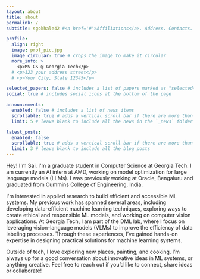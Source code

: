 ```yaml
---
layout: about
title: about
permalink: /
subtitle: sgokhale42 #<a href='#'>Affiliations</a>. Address. Contacts. Motto. Etc.

profile:
  align: right
  image: prof_pic.jpg
  image_circular: true # crops the image to make it circular
  more_info: >
    <p>MS CS @ Georgia Tech</p>
  # <p>123 your address street</p>
  # <p>Your City, State 12345</p>

selected_papers: false # includes a list of papers marked as "selected={true}"
social: true # includes social icons at the bottom of the page

announcements:
  enabled: false # includes a list of news items
  scrollable: true # adds a vertical scroll bar if there are more than 3 news items
  limit: 5 # leave blank to include all the news in the `_news` folder

latest_posts:
  enabled: false
  scrollable: true # adds a vertical scroll bar if there are more than 3 new posts items
  limit: 3 # leave blank to include all the blog posts
---
```


<!-- Write your biography here. Tell the world about yourself. Link to your favorite [subreddit](http://reddit.com). You can put a picture in, too. The code is already in, just name your picture `prof_pic.jpg` and put it in the `img/` folder.

Put your address / P.O. box / other info right below your picture. You can also disable any of these elements by editing `profile` property of the YAML header of your `_pages/about.md`. Edit `_bibliography/papers.bib` and Jekyll will render your [publications page](/al-folio/publications/) automatically.

Link to your social media connections, too. This theme is set up to use [Font Awesome icons](https://fontawesome.com/) and [Academicons](https://jpswalsh.github.io/academicons/), like the ones below. Add your Facebook, Twitter, LinkedIn, Google Scholar, or just disable all of them. -->

Hey! I'm Sai. I'm a graduate student in Computer Science at Georgia Tech. I am currently an AI intern at AMD, working on model optimization for large language models (LLMs). I was previously working at Oracle, Bengaluru and graduated from Cummins College of Engineering, India. 

I'm interested in applied research to build efficient and accessible ML systems. My previous work has spanned several areas, including developing data-efficient machine learning techniques, exploring ways to create ethical and responsible ML models, and working on computer vision applications. At Georgia Tech, I am part of the DML lab, where I focus on leveraging vision-language models (VLMs) to improve the efficiency of data labeling processes. Through these experiences, I’ve gained hands-on expertise in designing practical solutions for machine learning systems.

Outside of tech, I love exploring new places, painting, and cooking. I’m always up for a good conversation about innovative ideas in ML systems, or anything creative. Feel free to reach out if you’d like to connect, share ideas or collaborate!